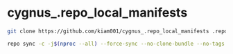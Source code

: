 # cygnus_.repo_local_manifests

```bash
git clone https://github.com/kiam001/cygnus_.repo_local_manifests .repo/local_manifests
```
```bash
repo sync -c -j$(nproc --all) --force-sync --no-clone-bundle --no-tags
```
